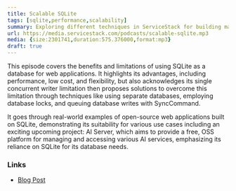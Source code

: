 ```yaml
---
title: Scalable SQLite
tags: [sqlite,performance,scalability]
summary: Exploring different techniques in ServiceStack for building maximum value, high-performance Scalable SQLite Web Apps
url: https://media.servicestack.com/podcasts/scalable-sqlite.mp3
media: {size:2301741,duration:575.376000,format:mp3}
draft: true
---
```


This episode covers the benefits and limitations of using SQLite as a database for web applications. 
It highlights its advantages, including performance, low cost, and flexibility, but also 
acknowledges its single concurrent writer limitation then proposes solutions to overcome this 
limitation through techniques like using separate databases, employing database locks, and queuing 
database writes with SyncCommand. 

It goes through real-world examples of open-source web applications built on SQLite, demonstrating 
its suitability for various use cases including an exciting upcoming project: AI Server, 
which aims to provide a free, OSS platform for managing and accessing various AI services, 
emphasizing its reliance on SQLite for its database needs.

### Links

- [Blog Post](/posts/scalable-sqlite)
